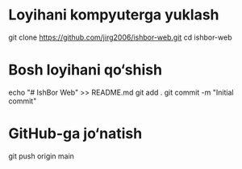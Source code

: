 # Loyihani kompyuterga yuklash
 git clone https://github.com/jirg2006/ishbor-web.git
 cd ishbor-web

# Bosh loyihani qo‘shish
echo "# IshBor Web" >> README.md
git add .
git commit -m "Initial commit"

# GitHub-ga jo‘natish
git push origin main
